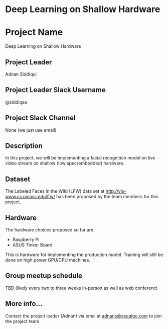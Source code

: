 # Deep Learning on Shallow Hardware

# Project Name 

Deep Learning on Shallow Hardware       

## Project Leader

Adnan Siddiqui

## Project Leader Slack Username

@siddiqaa    

## Project Slack Channel 

None (we just use email)           

## Description

In this project, we will be implementing a facial recognition model on live video stream on shallow (low spec/embedded) hardware. 


## Dataset

The Labeled Faces in the Wild (LFW) data set at http://vis-www.cs.umass.edu/lfw/ has been proposed by the team members for this project.

## Hardware

The hardware choices proposed so far are:

- Raspberry Pi
- ASUS Tinker Board

This is hardware for implementing the production model. Training will still be done on high power GPU/CPU machines.

## Group meetup schedule

TBD (likely every two to three weeks in-person as well as web conferenc)

## More info...
Contact the project leader (Adnan) via emai at adnans@seealgo.com to join the project team
